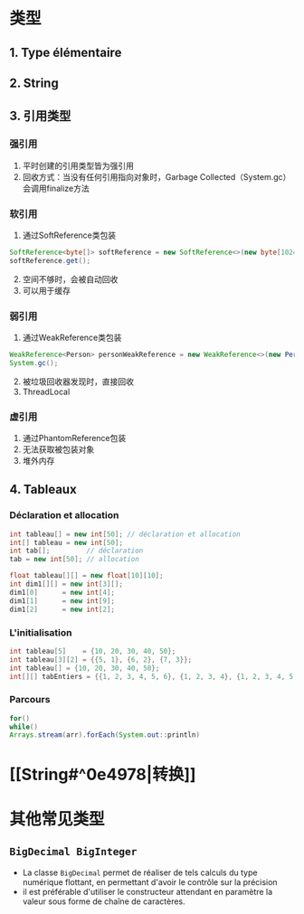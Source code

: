 
# 类型

## 1. Type élémentaire

## 2. String

## 3. 引用类型

### 强引用

1. 平时创建的引用类型皆为强引用
2. 回收方式：当没有任何引用指向对象时，Garbage Collected（System.gc）会调用finalize方法

### 软引用

1. 通过SoftReference类包装

```Java
SoftReference<byte[]> softReference = new SoftReference<>(new byte[1024 * 1024 * 10]);
softReference.get();
```

2. 空间不够时，会被自动回收
3. 可以用于缓存

### 弱引用

1. 通过WeakReference类包装

```java
WeakReference<Person> personWeakReference = new WeakReference<>(new Person());  
System.gc();
```

2. 被垃圾回收器发现时，直接回收
3. ThreadLocal

### 虚引用

1. 通过PhantomReference包装
2. 无法获取被包装对象
3. 堆外内存

## 4. Tableaux

### Déclaration et allocation

``` Java
int tableau[] = new int[50]; // déclaration et allocation
int[] tableau = new int[50];
int tab[];         // déclaration
tab = new int[50]; // allocation

float tableau[][] = new float[10][10];
int dim1[][] = new int[3][];
dim1[0]      = new int[4];
dim1[1]      = new int[9];
dim1[2]      = new int[2];
```

### L'initialisation

```java
int tableau[5]    = {10, 20, 30, 40, 50};
int tableau[3][2] = {{5, 1}, {6, 2}, {7, 3}};
int tableau[] = {10, 20, 30, 40, 50};
int[][] tabEntiers = {{1, 2, 3, 4, 5, 6}, {1, 2, 3, 4}, {1, 2, 3, 4, 5, 6, 7, 8, 9}};
```

### Parcours

``` Java
for()
while()
Arrays.stream(arr).forEach(System.out::println)
```

# [[String#^0e4978|转换]]

# 其他常见类型

## `BigDecimal BigInteger`

- La classe `BigDecimal` permet de réaliser de tels calculs du type numérique flottant, en permettant d'avoir le contrôle sur la précision
- il est préférable d'utiliser le constructeur attendant en paramètre la valeur sous forme de chaîne de caractères.


